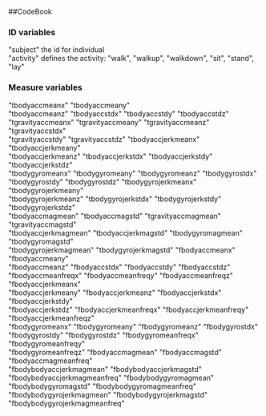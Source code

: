  ##CodeBook
 
 ### ID variables
 "subject" the id for individual  
 "activity" defines the activity: "walk", "walkup", "walkdown", "sit", "stand", "lay"                    
 
 ### Measure variables
 
 "tbodyaccmeanx"                "tbodyaccmeany"               
 "tbodyaccmeanz"                "tbodyaccstdx"                 "tbodyaccstdy"                 "tbodyaccstdz"                
 "tgravityaccmeanx"             "tgravityaccmeany"             "tgravityaccmeanz"             "tgravityaccstdx"             
"tgravityaccstdy"              "tgravityaccstdz"              "tbodyaccjerkmeanx"            "tbodyaccjerkmeany"           
"tbodyaccjerkmeanz"            "tbodyaccjerkstdx"             "tbodyaccjerkstdy"             "tbodyaccjerkstdz"            
"tbodygyromeanx"               "tbodygyromeany"               "tbodygyromeanz"               "tbodygyrostdx"               
"tbodygyrostdy"                "tbodygyrostdz"                "tbodygyrojerkmeanx"           "tbodygyrojerkmeany"          
"tbodygyrojerkmeanz"           "tbodygyrojerkstdx"            "tbodygyrojerkstdy"            "tbodygyrojerkstdz"           
"tbodyaccmagmean"              "tbodyaccmagstd"               "tgravityaccmagmean"           "tgravityaccmagstd"           
"tbodyaccjerkmagmean"          "tbodyaccjerkmagstd"           "tbodygyromagmean"             "tbodygyromagstd"             
"tbodygyrojerkmagmean"         "tbodygyrojerkmagstd"          "fbodyaccmeanx"                "fbodyaccmeany"               
"fbodyaccmeanz"                "fbodyaccstdx"                 "fbodyaccstdy"                 "fbodyaccstdz"                
"fbodyaccmeanfreqx"            "fbodyaccmeanfreqy"            "fbodyaccmeanfreqz"            "fbodyaccjerkmeanx"           
"fbodyaccjerkmeany"            "fbodyaccjerkmeanz"            "fbodyaccjerkstdx"             "fbodyaccjerkstdy"            
"fbodyaccjerkstdz"             "fbodyaccjerkmeanfreqx"        "fbodyaccjerkmeanfreqy"        "fbodyaccjerkmeanfreqz"       
"fbodygyromeanx"               "fbodygyromeany"               "fbodygyromeanz"               "fbodygyrostdx"               
"fbodygyrostdy"                "fbodygyrostdz"                "fbodygyromeanfreqx"           "fbodygyromeanfreqy"          
"fbodygyromeanfreqz"           "fbodyaccmagmean"              "fbodyaccmagstd"               "fbodyaccmagmeanfreq"         
"fbodybodyaccjerkmagmean"      "fbodybodyaccjerkmagstd"       "fbodybodyaccjerkmagmeanfreq"  "fbodybodygyromagmean"        
"fbodybodygyromagstd"          "fbodybodygyromagmeanfreq"     "fbodybodygyrojerkmagmean"     "fbodybodygyrojerkmagstd"     
"fbodybodygyrojerkmagmeanfreq"